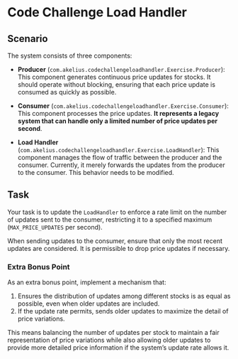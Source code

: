 # Code Challenge Load Handler

## Scenario

The system consists of three components:

- **Producer** (`com.akelius.codechallengeloadhandler.Exercise.Producer`): This component generates continuous price
  updates for stocks. It should operate without blocking, ensuring that each price update is consumed as quickly as
  possible.

- **Consumer** (`com.akelius.codechallengeloadhandler.Exercise.Consumer`): This component processes the price updates.
  **It represents a legacy system that can handle only a limited number of price updates per second**.

- **Load Handler** (`com.akelius.codechallengeloadhandler.Exercise.LoadHandler`): This component manages the flow of
  traffic between the producer and the consumer. Currently, it merely forwards the updates from the producer to the
  consumer. This behavior needs to be modified.

## Task

Your task is to update the `LoadHandler` to enforce a rate limit on the number of updates sent to the consumer,
restricting it to a specified maximum (`MAX_PRICE_UPDATES` per second).

When sending updates to the consumer, ensure that only the most recent updates are considered. It is permissible to drop
price updates if necessary.

### Extra Bonus Point

As an extra bonus point, implement a mechanism that:

1. Ensures the distribution of updates among different stocks is as equal as possible, even when older updates are
   included.
2. If the update rate permits, sends older updates to maximize the detail of price variations.

This means balancing the number of updates per stock to maintain a fair representation of price variations while also
allowing older updates to provide more detailed price information if the system’s update rate allows it.
